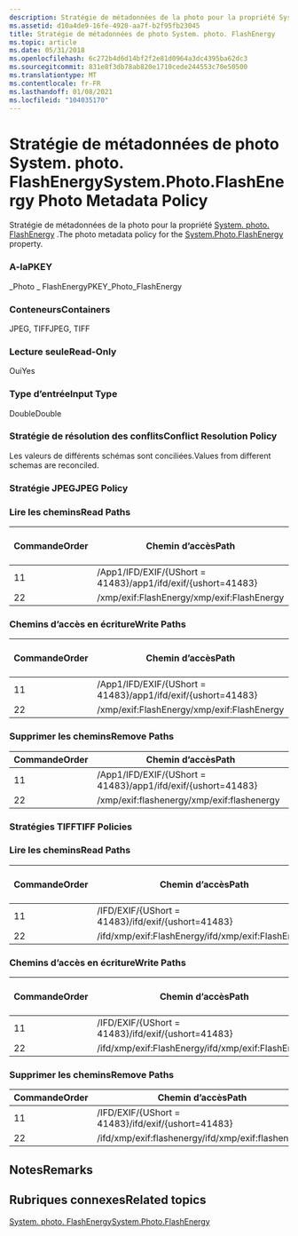 ```yaml
---
description: Stratégie de métadonnées de la photo pour la propriété System. photo. FlashEnergy.
ms.assetid: d10a4de9-16fe-4920-aa7f-b2f95fb23045
title: Stratégie de métadonnées de photo System. photo. FlashEnergy
ms.topic: article
ms.date: 05/31/2018
ms.openlocfilehash: 6c272b4d6d14bf2f2e81d0964a3dc4395ba62dc3
ms.sourcegitcommit: 831e8f3db78ab820e1710cede244553c70e50500
ms.translationtype: MT
ms.contentlocale: fr-FR
ms.lasthandoff: 01/08/2021
ms.locfileid: "104035170"
---
```

# <a name="systemphotoflashenergy-photo-metadata-policy"></a><span data-ttu-id="9159a-103">Stratégie de métadonnées de photo System. photo. FlashEnergy</span><span class="sxs-lookup"><span data-stu-id="9159a-103">System.Photo.FlashEnergy Photo Metadata Policy</span></span>

<span data-ttu-id="9159a-104">Stratégie de métadonnées de la photo pour la propriété [System. photo. FlashEnergy](../properties/props-system-photo-flashenergy.md) .</span><span class="sxs-lookup"><span data-stu-id="9159a-104">The photo metadata policy for the [System.Photo.FlashEnergy](../properties/props-system-photo-flashenergy.md) property.</span></span>

### <a name="pkey"></a><span data-ttu-id="9159a-105">A-la</span><span class="sxs-lookup"><span data-stu-id="9159a-105">PKEY</span></span>

<span data-ttu-id="9159a-106">\_Photo \_ FlashEnergy</span><span class="sxs-lookup"><span data-stu-id="9159a-106">PKEY\_Photo\_FlashEnergy</span></span>

### <a name="containers"></a><span data-ttu-id="9159a-107">Conteneurs</span><span class="sxs-lookup"><span data-stu-id="9159a-107">Containers</span></span>

<span data-ttu-id="9159a-108">JPEG, TIFF</span><span class="sxs-lookup"><span data-stu-id="9159a-108">JPEG, TIFF</span></span>

### <a name="read-only"></a><span data-ttu-id="9159a-109">Lecture seule</span><span class="sxs-lookup"><span data-stu-id="9159a-109">Read-Only</span></span>

<span data-ttu-id="9159a-110">Oui</span><span class="sxs-lookup"><span data-stu-id="9159a-110">Yes</span></span>

### <a name="input-type"></a><span data-ttu-id="9159a-111">Type d’entrée</span><span class="sxs-lookup"><span data-stu-id="9159a-111">Input Type</span></span>

<span data-ttu-id="9159a-112">Double</span><span class="sxs-lookup"><span data-stu-id="9159a-112">Double</span></span>

### <a name="conflict-resolution-policy"></a><span data-ttu-id="9159a-113">Stratégie de résolution des conflits</span><span class="sxs-lookup"><span data-stu-id="9159a-113">Conflict Resolution Policy</span></span>

<span data-ttu-id="9159a-114">Les valeurs de différents schémas sont conciliées.</span><span class="sxs-lookup"><span data-stu-id="9159a-114">Values from different schemas are reconciled.</span></span>

### <a name="jpeg-policy"></a><span data-ttu-id="9159a-115">Stratégie JPEG</span><span class="sxs-lookup"><span data-stu-id="9159a-115">JPEG Policy</span></span>

### <a name="read-paths"></a><span data-ttu-id="9159a-116">Lire les chemins</span><span class="sxs-lookup"><span data-stu-id="9159a-116">Read Paths</span></span>



| <span data-ttu-id="9159a-117">Commande</span><span class="sxs-lookup"><span data-stu-id="9159a-117">Order</span></span> | <span data-ttu-id="9159a-118">Chemin d’accès</span><span class="sxs-lookup"><span data-stu-id="9159a-118">Path</span></span>                          | <span data-ttu-id="9159a-119">Format de disque</span><span class="sxs-lookup"><span data-stu-id="9159a-119">Disk Format</span></span> |
|-------|-------------------------------|-------------|
| <span data-ttu-id="9159a-120">1</span><span class="sxs-lookup"><span data-stu-id="9159a-120">1</span></span>     | <span data-ttu-id="9159a-121">/App1/IFD/EXIF/{UShort = 41483}</span><span class="sxs-lookup"><span data-stu-id="9159a-121">/app1/ifd/exif/{ushort=41483}</span></span> |             |
| <span data-ttu-id="9159a-122">2</span><span class="sxs-lookup"><span data-stu-id="9159a-122">2</span></span>     | <span data-ttu-id="9159a-123">/xmp/exif:FlashEnergy</span><span class="sxs-lookup"><span data-stu-id="9159a-123">/xmp/exif:FlashEnergy</span></span>         |             |



 

### <a name="write-paths"></a><span data-ttu-id="9159a-124">Chemins d’accès en écriture</span><span class="sxs-lookup"><span data-stu-id="9159a-124">Write Paths</span></span>



| <span data-ttu-id="9159a-125">Commande</span><span class="sxs-lookup"><span data-stu-id="9159a-125">Order</span></span> | <span data-ttu-id="9159a-126">Chemin d’accès</span><span class="sxs-lookup"><span data-stu-id="9159a-126">Path</span></span>                          | <span data-ttu-id="9159a-127">Format de disque</span><span class="sxs-lookup"><span data-stu-id="9159a-127">Disk Format</span></span> |
|-------|-------------------------------|-------------|
| <span data-ttu-id="9159a-128">1</span><span class="sxs-lookup"><span data-stu-id="9159a-128">1</span></span>     | <span data-ttu-id="9159a-129">/App1/IFD/EXIF/{UShort = 41483}</span><span class="sxs-lookup"><span data-stu-id="9159a-129">/app1/ifd/exif/{ushort=41483}</span></span> |             |
| <span data-ttu-id="9159a-130">2</span><span class="sxs-lookup"><span data-stu-id="9159a-130">2</span></span>     | <span data-ttu-id="9159a-131">/xmp/exif:FlashEnergy</span><span class="sxs-lookup"><span data-stu-id="9159a-131">/xmp/exif:FlashEnergy</span></span>         |             |



 

### <a name="remove-paths"></a><span data-ttu-id="9159a-132">Supprimer les chemins</span><span class="sxs-lookup"><span data-stu-id="9159a-132">Remove Paths</span></span>



| <span data-ttu-id="9159a-133">Commande</span><span class="sxs-lookup"><span data-stu-id="9159a-133">Order</span></span> | <span data-ttu-id="9159a-134">Chemin d’accès</span><span class="sxs-lookup"><span data-stu-id="9159a-134">Path</span></span>                          |
|-------|-------------------------------|
| <span data-ttu-id="9159a-135">1</span><span class="sxs-lookup"><span data-stu-id="9159a-135">1</span></span>     | <span data-ttu-id="9159a-136">/App1/IFD/EXIF/{UShort = 41483}</span><span class="sxs-lookup"><span data-stu-id="9159a-136">/app1/ifd/exif/{ushort=41483}</span></span> |
| <span data-ttu-id="9159a-137">2</span><span class="sxs-lookup"><span data-stu-id="9159a-137">2</span></span>     | <span data-ttu-id="9159a-138">/xmp/exif:flashenergy</span><span class="sxs-lookup"><span data-stu-id="9159a-138">/xmp/exif:flashenergy</span></span>         |



 

### <a name="tiff-policies"></a><span data-ttu-id="9159a-139">Stratégies TIFF</span><span class="sxs-lookup"><span data-stu-id="9159a-139">TIFF Policies</span></span>

### <a name="read-paths"></a><span data-ttu-id="9159a-140">Lire les chemins</span><span class="sxs-lookup"><span data-stu-id="9159a-140">Read Paths</span></span>



| <span data-ttu-id="9159a-141">Commande</span><span class="sxs-lookup"><span data-stu-id="9159a-141">Order</span></span> | <span data-ttu-id="9159a-142">Chemin d’accès</span><span class="sxs-lookup"><span data-stu-id="9159a-142">Path</span></span>                      | <span data-ttu-id="9159a-143">Format de disque</span><span class="sxs-lookup"><span data-stu-id="9159a-143">Disk Format</span></span> |
|-------|---------------------------|-------------|
| <span data-ttu-id="9159a-144">1</span><span class="sxs-lookup"><span data-stu-id="9159a-144">1</span></span>     | <span data-ttu-id="9159a-145">/IFD/EXIF/{UShort = 41483}</span><span class="sxs-lookup"><span data-stu-id="9159a-145">/ifd/exif/{ushort=41483}</span></span>  |             |
| <span data-ttu-id="9159a-146">2</span><span class="sxs-lookup"><span data-stu-id="9159a-146">2</span></span>     | <span data-ttu-id="9159a-147">/ifd/xmp/exif:FlashEnergy</span><span class="sxs-lookup"><span data-stu-id="9159a-147">/ifd/xmp/exif:FlashEnergy</span></span> |             |



 

### <a name="write-paths"></a><span data-ttu-id="9159a-148">Chemins d’accès en écriture</span><span class="sxs-lookup"><span data-stu-id="9159a-148">Write Paths</span></span>



| <span data-ttu-id="9159a-149">Commande</span><span class="sxs-lookup"><span data-stu-id="9159a-149">Order</span></span> | <span data-ttu-id="9159a-150">Chemin d’accès</span><span class="sxs-lookup"><span data-stu-id="9159a-150">Path</span></span>                      | <span data-ttu-id="9159a-151">Format de disque</span><span class="sxs-lookup"><span data-stu-id="9159a-151">Disk Format</span></span> |
|-------|---------------------------|-------------|
| <span data-ttu-id="9159a-152">1</span><span class="sxs-lookup"><span data-stu-id="9159a-152">1</span></span>     | <span data-ttu-id="9159a-153">/IFD/EXIF/{UShort = 41483}</span><span class="sxs-lookup"><span data-stu-id="9159a-153">/ifd/exif/{ushort=41483}</span></span>  |             |
| <span data-ttu-id="9159a-154">2</span><span class="sxs-lookup"><span data-stu-id="9159a-154">2</span></span>     | <span data-ttu-id="9159a-155">/ifd/xmp/exif:FlashEnergy</span><span class="sxs-lookup"><span data-stu-id="9159a-155">/ifd/xmp/exif:FlashEnergy</span></span> |             |



 

### <a name="remove-paths"></a><span data-ttu-id="9159a-156">Supprimer les chemins</span><span class="sxs-lookup"><span data-stu-id="9159a-156">Remove Paths</span></span>



| <span data-ttu-id="9159a-157">Commande</span><span class="sxs-lookup"><span data-stu-id="9159a-157">Order</span></span> | <span data-ttu-id="9159a-158">Chemin d’accès</span><span class="sxs-lookup"><span data-stu-id="9159a-158">Path</span></span>                      |
|-------|---------------------------|
| <span data-ttu-id="9159a-159">1</span><span class="sxs-lookup"><span data-stu-id="9159a-159">1</span></span>     | <span data-ttu-id="9159a-160">/IFD/EXIF/{UShort = 41483}</span><span class="sxs-lookup"><span data-stu-id="9159a-160">/ifd/exif/{ushort=41483}</span></span>  |
| <span data-ttu-id="9159a-161">2</span><span class="sxs-lookup"><span data-stu-id="9159a-161">2</span></span>     | <span data-ttu-id="9159a-162">/ifd/xmp/exif:flashenergy</span><span class="sxs-lookup"><span data-stu-id="9159a-162">/ifd/xmp/exif:flashenergy</span></span> |



 

## <a name="remarks"></a><span data-ttu-id="9159a-163">Notes</span><span class="sxs-lookup"><span data-stu-id="9159a-163">Remarks</span></span>

## <a name="related-topics"></a><span data-ttu-id="9159a-164">Rubriques connexes</span><span class="sxs-lookup"><span data-stu-id="9159a-164">Related topics</span></span>

<dl> <dt>

[<span data-ttu-id="9159a-165">System. photo. FlashEnergy</span><span class="sxs-lookup"><span data-stu-id="9159a-165">System.Photo.FlashEnergy</span></span>](../properties/props-system-photo-flashenergy.md)
</dt> </dl>

 

 
